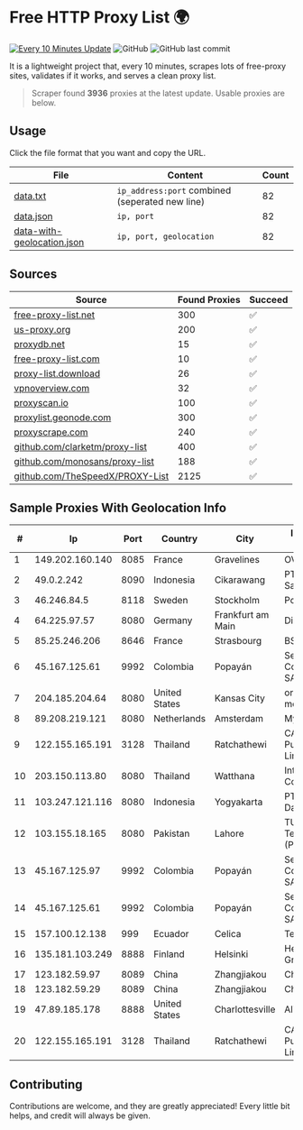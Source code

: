 
# Free HTTP Proxy List 🌍

[![Every 10 Minutes Update](https://github.com/mertguvencli/http-proxy-list/actions/workflows/main.yml/badge.svg?branch=main)](https://github.com/mertguvencli/http-proxy-list/actions/workflows/main.yml)
![GitHub](https://img.shields.io/github/license/mertguvencli/http-proxy-list)
![GitHub last commit](https://img.shields.io/github/last-commit/mertguvencli/http-proxy-list)

It is a lightweight project that, every 10 minutes, scrapes lots of free-proxy sites, validates if it works, and serves a clean proxy list.


> Scraper found **3936** proxies at the latest update. Usable proxies are below.

## Usage

Click the file format that you want and copy the URL.


|File|Content|Count|
|----|-------|-----|
|[data.txt](https://raw.githubusercontent.com/mertguvencli/http-proxy-list/main/proxy-list/data.txt)|`ip_address:port` combined (seperated new line)|82|
|[data.json](https://raw.githubusercontent.com/mertguvencli/http-proxy-list/main/proxy-list/data.json)|`ip, port`|82|
|[data-with-geolocation.json](https://raw.githubusercontent.com/mertguvencli/http-proxy-list/main/proxy-list/data-with-geolocation.json)|`ip, port, geolocation`|82|

## Sources

|Source|Found Proxies|Succeed|
|------|-------------|-------|
|[free-proxy-list.net](https://free-proxy-list.net)|300|✅|
|[us-proxy.org](https://www.us-proxy.org)|200|✅|
|[proxydb.net](http://proxydb.net)|15|✅|
|[free-proxy-list.com](https://free-proxy-list.com/?page=&port=&type%5B%5D=http&type%5B%5D=https&up_time=0&search=Search)|10|✅|
|[proxy-list.download](https://www.proxy-list.download/HTTP)|26|✅|
|[vpnoverview.com](https://vpnoverview.com/privacy/anonymous-browsing/free-proxy-servers)|32|✅|
|[proxyscan.io](https://www.proxyscan.io)|100|✅|
|[proxylist.geonode.com](https://proxylist.geonode.com/api/proxy-list?limit=300&page=1&sort_by=lastChecked&sort_type=desc&protocols=http,https)|300|✅|
|[proxyscrape.com](https://api.proxyscrape.com/v2/?request=displayproxies&protocol=http&timeout=10000&country=all&ssl=all&anonymity=all)|240|✅|
|[github.com/clarketm/proxy-list](https://raw.githubusercontent.com/clarketm/proxy-list/master/proxy-list-raw.txt)|400|✅|
|[github.com/monosans/proxy-list](https://raw.githubusercontent.com/monosans/proxy-list/main/proxies/http.txt)|188|✅|
|[github.com/TheSpeedX/PROXY-List](https://raw.githubusercontent.com/TheSpeedX/PROXY-List/master/http.txt)|2125|✅|


## Sample Proxies With Geolocation Info

|#|Ip|Port|Country|City|Internet Service Provider|
|-|--|----|-------|----|-------------------------|
|1|149.202.160.140|8085|France|Gravelines|OVH SAS|
|2|49.0.2.242|8090|Indonesia|Cikarawang|PT Usaha Adi Sanggoro|
|3|46.246.84.5|8118|Sweden|Stockholm|Portlane Network|
|4|64.225.97.57|8080|Germany|Frankfurt am Main|DigitalOcean, LLC|
|5|85.25.246.206|8646|France|Strasbourg|BSB-SERVICE|
|6|45.167.125.61|9992|Colombia|Popayán|Sepcom Comunicaciones SAS|
|7|204.185.204.64|8080|United States|Kansas City|org-morenet.more.net|
|8|89.208.219.121|8080|Netherlands|Amsterdam|My.com B.V.|
|9|122.155.165.191|3128|Thailand|Ratchathewi|CAT Telecom Public Company Limited|
|10|203.150.113.80|8080|Thailand|Watthana|Internet Thailand Company Ltd.|
|11|103.247.121.116|8080|Indonesia|Yogyakarta|PT Media Sarana Data|
|12|103.155.18.165|8080|Pakistan|Lahore|TUFA Telecommunication (Pvt) Ltd.|
|13|45.167.125.97|9992|Colombia|Popayán|Sepcom Comunicaciones SAS|
|14|45.167.125.61|9992|Colombia|Popayán|Sepcom Comunicaciones SAS|
|15|157.100.12.138|999|Ecuador|Celica|Telconet S.A|
|16|135.181.103.249|8888|Finland|Helsinki|Hetzner Online GmbH|
|17|123.182.59.97|8089|China|Zhangjiakou|Chinanet|
|18|123.182.59.29|8089|China|Zhangjiakou|Chinanet|
|19|47.89.185.178|8888|United States|Charlottesville|Alibaba.com LLC|
|20|122.155.165.191|3128|Thailand|Ratchathewi|CAT Telecom Public Company Limited|



## Contributing

Contributions are welcome, and they are greatly appreciated! Every
little bit helps, and credit will always be given.

